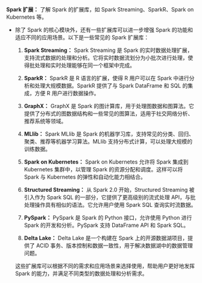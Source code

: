 **Spark 扩展：** 了解 Spark 的扩展库，如 Spark Streaming、SparkR、Spark on Kubernetes 等。

- 除了 Spark 的核心模块外，还有一些扩展库可以进一步增强 Spark 的功能和适应不同的应用场景。以下是一些常见的 Spark 扩展库：

  1. **Spark Streaming：** Spark Streaming 是 Spark 的实时数据处理扩展，支持流式数据的处理和分析。它将实时数据流划分为小批次进行处理，使得批处理和实时处理能够在同一个框架中完成。

  2. **SparkR：** SparkR 是 R 语言的扩展，使得 R 用户可以在 Spark 中进行分析和处理大规模数据。SparkR 提供了与 Spark DataFrame 和 SQL 的集成，方便 R 用户进行数据操作。

  3. **GraphX：** GraphX 是 Spark 的图计算库，用于处理图数据和图算法。它提供了分布式的图数据结构和一些常见的图算法，适用于社交网络分析、推荐系统等领域。

  4. **MLlib：** Spark MLlib 是 Spark 的机器学习库，支持常见的分类、回归、聚类、推荐等机器学习算法。MLlib 支持分布式计算，可以处理大规模的训练数据。

  5. **Spark on Kubernetes：** Spark on Kubernetes 允许将 Spark 集成到 Kubernetes 集群中，以管理 Spark 的资源分配和调度。这样可以将 Spark 与 Kubernetes 的弹性和自动化能力相结合。

  6. **Structured Streaming：** 从 Spark 2.0 开始，Structured Streaming 被引入作为 Spark SQL 的一部分，它提供了更高级别的流式处理 API，与批处理操作具有相似的语法。它允许用户使用 Spark SQL 查询实时流数据。

  7. **PySpark：** PySpark 是 Spark 的 Python 接口，允许使用 Python 进行 Spark 的开发和分析。PySpark 支持 DataFrame API 和 Spark SQL。

  8. **Delta Lake：** Delta Lake 是一个构建在 Spark 上的开源数据湖项目，提供了 ACID 事务、版本控制和数据一致性，用于解决数据湖中的数据管理问题。

  这些扩展库可以根据不同的需求和应用场景来选择使用，帮助用户更好地发挥 Spark 的能力，并满足不同类型的数据处理和分析需求。